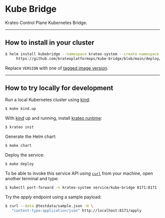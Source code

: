 # Kube Bridge

Krateo Control Plane Kubernetes Bridge.

---
## How to install in your cluster

```sh
$ helm install kubebridge --namespace krateo-system --create-namespace \
     https://github.com/krateoplatformops/kube-bridge/blob/main/deploy/kube-bridge-VERSION.tgz?raw=true 
```

Replace `VERSION` with one of [tagged image version](./pkgs/container/kube-bridge).

---

## How to try locally for development

Run a local Kubernetes cluster using [kind](https://github.com/kubernetes-sigs/kind):

```sh
$ make kind.up
```

With [kind](https://github.com/kubernetes-sigs/kind) up and running, install [krateo runtime](https://github.com/krateoplatformops/krateo):

```sh
$ krateo init
```

Generate the Helm chart:

```sh
$ make chart
```

Deploy the service:

```sh
$ make deploy
```

To be able to invoke this service API using [`curl`](https://github.com/curl/curl) from your machine, open another terminal and type:

```sh
$ kubectl port-forward -n krateo-system service/kube-bridge 8171:8171
```

Try the _apply_ endpoint using a sample payload:

```sh
$ curl --data @testdata/sample.json -H \
   "content-type:application/json" http://localhost:8171/apply
```



